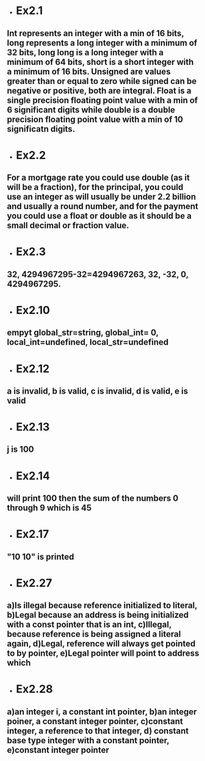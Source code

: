 - # Ex2.1
## Int represents an integer with a min of 16 bits,  long represents a long integer with a minimum of 32 bits, long long is a long integer with a minimum of 64 bits, short is a short integer with a minimum of 16 bits. Unsigned are values greater than or equal to zero while signed can be negative or positive, both are integral. Float is a single precision floating point value with a min of 6 significant digits while double is a double precision floating point value with a min of 10 significatn digits.

- # Ex2.2
## For a mortgage rate you could use double (as it will be a fraction), for the principal, you could use an integer as will usually be under 2.2 billion and usually a round number, and for the payment you could use a float or double as it should be a small decimal or fraction value.

- # Ex2.3
## 32, 4294967295-32=4294967263, 32, -32, 0, 4294967295.

- # Ex2.10
## empyt global_str=string, global_int= 0, local_int=undefined, local_str=undefined

- # Ex2.12
## a is invalid, b is valid, c is invalid, d is valid, e is valid

- # Ex2.13
## j is 100

- # Ex2.14
## will print 100 then the sum of the numbers 0 through 9 which is 45 

- # Ex2.17
## "10 10" is printed

- # Ex2.27
## a)Is illegal because reference initialized to literal, b)Legal because an address is being initialized with a const pointer that is an int, c)Illegal, because reference is being assigned a literal again, d)Legal, reference will always get pointed to by pointer, e)Legal pointer will point to address which  

- # Ex2.28
## a)an integer i, a constant int pointer, b)an integer poiner, a constant integer pointer, c)constant integer, a reference to that integer, d) constant base type integer with a constant pointer, e)constant integer pointer